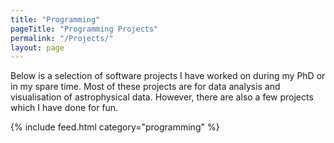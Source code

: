 ```yaml
---
title: "Programming"
pageTitle: "Programming Projects"
permalink: "/Projects/"
layout: page
---
```


Below is a selection of software projects I have worked on during my PhD or in
my spare time. Most of these projects are for data analysis and visualisation of
astrophysical data. However, there are also a few projects which I have done for
fun.

{% include feed.html category="programming" %}